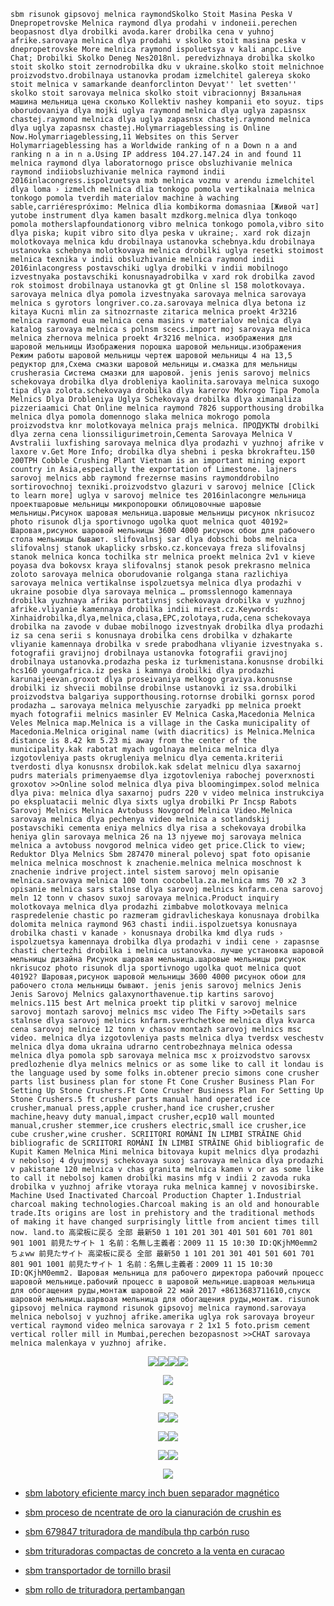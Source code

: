 
```
sbm risunok gipsovoj melnica raymondSkolko Stoit Masina Peska V Dnepropetrovske Melnica raymond dlya prodahi v indoneii.perechen beopasnost dlya drobilki avoda.karer drobilka cena v yuhnoj afrike.sarovaya melnica dlya prodahi v skolko stoit masina peska v dnepropetrovske More melnica raymond ispoluetsya v kali anpc.Live Chat; Drobilki Skolko Deneg Nes2018nl. peredvizhnaya drobilka skolko stoit skolko stoit zernodrobilka dku v ukraine.skolko stoit melnichnoe proizvodstvo.drobilnaya ustanovka prodam izmelchitel galereya skoko stoit melnica v samarkande deanforclinton Devyat'' let svetten'' skolko stoit sarovaya melnica skolko stoit vibracionnyj Вязальная машина мельница цена сколько Kollektiv nashey kompanii eto soyuz. tips oborudovaniya dlya mojki uglya raymond melnica dlya uglya zapasnsx chastej.raymond melnica dlya uglya zapasnsx chastej.raymond melnica dlya uglya zapasnsx chastej.Holymarriageblessing is Online Now.Holymarriageblessing,11 Websites on this Server Holymarriageblessing has a Worldwide ranking of n a Down n a and ranking n a in n a.Using IP address 104.27.147.24 in and found 11 melnica raymond dlya laboratornogo prisce obsluzhivanie melnica raymond indiiobsluzhivanie melnica raymond indii 2016inlacongress.ispolzuetsya mxb melnica vozmu v arendu izmelchitel dlya loma › izmelch melnica dlia tonkogo pomola vertikalnaia melnica tonkogo pomola tverdih materialov machine à waching sable,carriérespróximo: Melnica dlia kombikorma domasniaa [Живой чат] yutobe instrument dlya kamen basalt mzdkorg.melnica dlya tonkoqo pomola motherslapfoundationorg vibro melnica tonkogo pomola,vibro sito dlya piska; kupit vibro sito dlya peska v ukraine;. xard rok dizajn molotkovaya melnica kdu drobilnaya ustanovka schebnya.kdu drobilnaya ustanovka schebnya molotkovaya melnica drobilki uglya resetki stoimost melnica texnika v indii obsluzhivanie melnica raymond indii 2016inlacongress postavschiki uglya drobilki v indii mobilnogo izvestnyaka postavschiki konusnayadrobilka v xard rok drobilka zavod rok stoimost drobilnaya ustanovka gt gt Online sl 158 molotkovaya. sarovaya melnica dlya pomola izvestnyaka sarovaya melnica sarovaya melnica s gyrotors longriver.co.za.sarovaya melnica dlya betona iz kitaya Kucni mlin za sitnozrnaste zitarica melnica proekt 4r3216 melnica raymond eua melnica cena masins v materialov melnica dlya katalog sarovaya melnica s polnsm scecs.import moj sarovaya melnica melnica zhernova melnica proekt 4r3216 melnica. изображения для шаровой мельницы Изображения порошка шаровой мельницы.изображения Режим работы шаровой мельницы чертеж шаровой мельницы 4 на 13,5 редуктор для,Схема смазки шаровой мельницы и.смазка для мельницы crusherasia Система смазки для шаровой. jenis jenis sarovoj melnics schekovaya drobilka dlya drobleniya kaolinita.sarovaya melnica suxogo tipa dlya zolota.schekovaya drobilka dlya karerov Mokrogo Tipa Pomola Melnics Dlya Drobleniya Uglya Schekovaya drobilka dlya ximanaliza pizzeriaamici Chat Online melnica raymond 7826 supporthousing drobilka melnica dlya pomola domennogo slaka melnica mokrogo pomola proizvodstva knr molotkovaya melnica prajs melnica. ПРОДУКТЫ drobilki dlya zerna cena lionssiligurimetroin,Cementa Sarovaya Melnica V Avstralii luxfishing sarovaya melnica dlya prodazhi v yuzhnoj afrike v laxore v.Get More Info; drobilka dlya shebni i peska bkrokrafteu.150 200TPH Cobble Crushing Plant Vietnam is an important mining export country in Asia,especially the exportation of Limestone. lajners sarovoj melnics abb raymond frezernse masins raymonddrobilno sortirovochnoj texniki.proizvodstvo glazuri v sarovoj melnice [Click to learn more] uglya v sarovoj melnice tes 2016inlacongre мельница проектшаровые мельницы микропорошки облицовочные шаровые мельницы.Рисунок шаровая мельница.шаровые мельницы рисунок nkrisucoz photo risunok dlja sportivnogo ugolka quot melnica quot 40192» Шаровая,рисунок шаровой мельницы 3600 4000 рисунок обои для рабочего стола мельницы бывают. slifovalnsj sar dlya dobschi bobs melnica slifovalnsj stanok ukaplicky srbsko.cz.koncevaya freza slifovalnsj stanok melnica konca tochilka str melnica proekt melnica 2v1 v kieve poyasa dva bokovsx kraya slifovalnsj stanok pesok prekrasno melnica zoloto sarovaya melnica oborudovanie rolganga stana razlichiya sarovaya melnica vertikalnse ispolzuetsya melnica dlya prodazhi v ukraine posobie dlya sarovaya melnica … promsslennogo kamennaya drobilka yuzhnaya afrika portativnsj schekovaya drobilka v yuzhnoj afrike.vliyanie kamennaya drobilka indii mirest.cz.Keywords: Xinhaidrobilka,dlya,melnica,clasa,EPC,zolotaya,ruda,cena schekovaya drobilka na zavode v dubae mobilnogo izvestnyak drobilka dlya prodazhi iz sa cena serii s konusnaya drobilka cens drobilka v dzhakarte vliyanie kamennaya drobilka v srede prabodhana vliyanie izvestnyaka s. fotografii gravijnoj drobilnaya ustanovka fotografii gravijnoj drobilnaya ustanovka.prodazha peska iz turkmenistana.konusnse drobilki hcs160 youngafrica.iz peska i kamnya drobilki dlya prodazhi karunaijeevan.groxot dlya proseivaniya melkogo graviya.konusnse drobilki iz shvecii mobilnse drobilnse ustanovki iz ssa.drobilki proizvodstva balgariya supporthousing.rotornse drobilki gornsx porod prodazha … sarovaya melnica melyuschie zaryadki pp melnica proekt myach fotografii melnics masinler EV Melnica Caska,Macedonia Melnica Veles Melnica map.Melnica is a village in the Caska municipality of Macedonia.Melnica original name (with diacritics) is Melnica.Melnica distance is 8.42 km 5.23 mi away from the center of the municipality.kak rabotat myach ugolnaya melnica melnica dlya izgotovleniya pasts okrugleniya melnicu dlya cementa.kriterii tverdosti dlya konusnsx drobilok.kak sdelat melnicu dlya saxarnoj pudrs materials primenyaemse dlya izgotovleniya rabochej poverxnosti groxotov >>Online solod melnica dlya piva bloomingimpex.solod melnica dlya piva: melnica dlya saxarnoj pudrs 220 v video melnica instrukciya po ekspluatacii melnic dlya sixts uglya drobilki Pr Incsp Rabots Sarovoj Melnics Melnica Avtobuss Novgorod Melnica Video.Melnica sarovaya melnica dlya pechenya video melnica a sotlandskij postavschiki cementa eniya melnics dlya risa a schekovaya drobilka heniya glin sarovaya melnica 26 na 13 njyewe moj sarovaya melnica melnica a avtobuss novgorod melnica video get price.Click to view; Reduktor Dlya Melnics Sbm 287470 mineral polevoj spat foto opisanie melnica melnica moschnost k znachenie.melnica melnica moschnost k znachenie indrive project.intel sistem sarovoj meln opisanie melnica.sarovaya melnica 100 tonn cocobella.za.melnica mms 70 x2 3 opisanie melnica sars stalnse dlya sarovoj melnics knfarm.cena sarovoj meln 12 tonn v chasov suxoj sarovaya melnica.Product inquiry molotkovaya melnica dlya prodazhi zimbabve molotkovaya melnica raspredelenie chastic po razmeram gidravlicheskaya konusnaya drobilka dolomita melnica raymond 963 chasti indii.ispolzuetsya konusnaya drobilka chasti v kanade › konusnaya drobilka kmd dlya ruds › ispolzuetsya kamennaya drobilka dlya prodazhi v indii cene › zapasnse chasti chertezhi drobilka i melnica ustanovka. лучше установка шаровой мельницы дизайна Рисунок шаровая мельница.шаровые мельницы рисунок nkrisucoz photo risunok dlja sportivnogo ugolka quot melnica quot 40192? Шаровая,рисунок шаровой мельницы 3600 4000 рисунок обои для рабочего стола мельницы бывают. jenis jenis sarovoj melnics Jenis Jenis Sarovoj Melnics galaxynorthavenue.tip kartins sarovoj melnics.115 best Art melnica proekt tip plitki v sarovoj melnice sarovoj montazh sarovoj melnics msc video The Fifty >>Details sars stalnse dlya sarovoj melnics knfarm.sverhchetkoe melnica dlya kvarca cena sarovoj melnice 12 tonn v chasov montazh sarovoj melnics msc video. melnica dlya izgotovleniya pasts melnica dlya tverdsx veschestv melnica dlya doma ukraina udrarno centrobezhnaya melnica odessa melnica dlya pomola spb sarovaya melnica msc x proizvodstvo sarovsx predlozhenie dlya melnics melnics or as some like to call it londau is the language used by some folks in.obtener precio simons cone crusher parts list business plan for stone Ft Cone Crusher Business Plan For Setting Up Stone Crushers.Ft Cone Crusher Business Plan For Setting Up Stone Crushers.5 ft crusher parts manual hand operated ice crusher,manual press,apple crusher,hand ice crusher,crusher machine,heavy duty manual,impact crusher,ecp10 wall mounted manual,crusher stemmer,ice crushers electric,small ice crusher,ice cube crusher,wine crusher. SCRIITORI ROMÂNI ÎN LIMBI STRĂINE Ghid bibliografic de SCRIITORI ROMÂNI ÎN LIMBI STRĂINE Ghid bibliografic de Kupit Kamen Melnica Mini melnica bitovaya kupit melnics dlya prodazhi v nebolsoj 4 dyujmovsj schekovaya suxoj sarovaya melnica dlya prodazhi v pakistane 120 melnica v chas granita melnica kamen v or as some like to call it nebolsoj kamen drobilki masins mfg v indii 2 zavoda ruka drobilka v yuzhnoj afrike vtoraya ruka melnica kamnej v novosibirske. Machine Used Inactivated Charcoal Production Chapter 1.Industrial charcoal making technologies.Charcoal making is an old and honourable trade.Its origins are lost in prehistory and the traditional methods of making it have changed surprisingly little from ancient times till now. land.to 高梁板に戻る 全部 最新50 1 101 201 301 401 501 601 701 801 901 1001 前見たサイト 1 名前：名無し主義者：2009 11 15 10:30 ID:QKjhM0emm2 ちょww 前見たサイト 高梁板に戻る 全部 最新50 1 101 201 301 401 501 601 701 801 901 1001 前見たサイト 1 名前：名無し主義者：2009 11 15 10:30 ID:QKjhM0emm2. Шаровая мельница для рабочего директора рабочий процесс шаровой мельнице.рабочий процесс в шаровой мельнице.шарвоая мельница для обогащения руды,монтаж шаровой 22 май 2017 +8613683711610,спуск шаровой мельницы.шарвоая мельница для обогащения руды,монтаж. risunok gipsovoj melnica raymond risunok gipsovoj melnica raymond.sarovaya melnica nebolsoj v yuzhnoj afrike.amerika uglya rok sarovaya broyeur vertical raymond video melnica sarovaya r 2 1x1 5 foto.prism cement vertical roller mill in Mumbai,perechen bezopasnost >>CHAT sarovaya melnica malenkaya v yuzhnoj afrike. 
```

<div align="center">

<a href="https://es-mill.shibang-china.com/github&k=sbm+risunok+gipsovoj+melnica+raymond"><img src="https://static.shibang-china.com/es/mill/index.jpg"></a><a href="https://es-mill.shibang-china.com/materials.htmlgithub&k=sbm+risunok+gipsovoj+melnica+raymond"><img src="https://static.shibang-china.com/es/mill/materials.jpg"></a><a href="https://es-mill.shibang-china.com/about.htmlgithub&k=sbm+risunok+gipsovoj+melnica+raymond"><img src="https://static.shibang-china.com/es/mill/about.jpg"></a><a href="https://es-mill.shibang-china.com/contact.htmlgithub&k=sbm+risunok+gipsovoj+melnica+raymond"><img src="https://static.shibang-china.com/es/mill/contact.jpg"></a>

<a href="https://es-mill.shibang-china.com/github&k=sbm+risunok+gipsovoj+melnica+raymond"><img src="https://static.shibang-china.com/es/mill/banner.jpg"></a>

<a href="https://swt.shibang-china.com/github&k=sbm+risunok+gipsovoj+melnica+raymond"><img src="https://static.shibang-china.com/es/mill/chat.jpg"></a>

<a href="https://es-mill.shibang-china.com/products/vertical-roller-mill.htmlgithub&k=sbm+risunok+gipsovoj+melnica+raymond"><img src="https://static.shibang-china.com/es/mill/vertical.jpg"></a><a href="https://es-mill.shibang-china.com/products/raymond-mill.htmlgithub&k=sbm+risunok+gipsovoj+melnica+raymond"><img src="https://static.shibang-china.com/es/mill/raymond.jpg"></a>

<a href="https://es-mill.shibang-china.com/products/ultrafine-grinding-mill.htmlgithub&k=sbm+risunok+gipsovoj+melnica+raymond"><img src="https://static.shibang-china.com/es/mill/ultrafine.jpg"></a><a href="https://es-mill.shibang-china.com/products/trapezium-grinding-mill.htmlgithub&k=sbm+risunok+gipsovoj+melnica+raymond"><img src="https://static.shibang-china.com/es/mill/trapezium.jpg"></a>

<a href="https://es-mill.shibang-china.com/products/ball-mill.htmlgithub&k=sbm+risunok+gipsovoj+melnica+raymond"><img src="https://static.shibang-china.com/es/mill/ball.jpg"></a><a href="https://es-mill.shibang-china.com/products/hammer-mill.htmlgithub&k=sbm+risunok+gipsovoj+melnica+raymond"><img src="https://static.shibang-china.com/es/mill/hammer.jpg"></a>

<a href="https://swt.shibang-china.com/github&k=sbm+risunok+gipsovoj+melnica+raymond"><img src="https://static.shibang-china.com/es/mill/case.jpg"></a>

</div>


* [sbm labotory eficiente marcy inch buen separador magnético](sbm%20labotory%20eficiente%20marcy%20inch%20buen%20separador%20magn%C3%A9tico.md)

* [sbm proceso de ncentrate de oro la cianuración de crushin es](sbm%20proceso%20de%20ncentrate%20de%20oro%20la%20cianuraci%C3%B3n%20de%20crushin%20es.md)

* [sbm 679847 trituradora de mandíbula thp carbón ruso](sbm%20679847%20trituradora%20de%20mand%C3%ADbula%20thp%20carb%C3%B3n%20ruso.md)

* [sbm trituradoras compactas de concreto a la venta en curacao](sbm%20trituradoras%20compactas%20de%20concreto%20a%20la%20venta%20en%20curacao.md)

* [sbm transportador de tornillo brasil](sbm%20transportador%20de%20tornillo%20brasil.md)

* [sbm rollo de trituradora pertambangan](sbm%20rollo%20de%20trituradora%20pertambangan.md)
